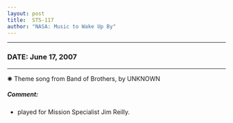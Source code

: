 ```yaml
---
layout: post
title:  STS-117
author: "NASA: Music to Wake Up By"
---
```


----
### DATE: June 17, 2007
----
✺ Theme song from Band of Brothers, by UNKNOWN

##### Comment:
* played for Mission Specialist Jim Reilly.
